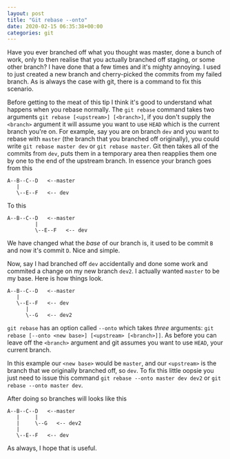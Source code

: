 ```yaml
---
layout: post
title: "Git rebase --onto"
date: 2020-02-15 06:35:38+00:00 
categories: git
---
```


Have you ever branched off what you thought was master, done a bunch of work, only to then realise that you actually branched off staging, or some other branch? I have done that a few times and it's mighty annoying. I used to just created a new branch and cherry-picked the commits from my failed branch. As is always the case with git, there is a command to fix this scenario.

Before getting to the meat of this tip I think it's good to understand what happens when you rebase normally. The `git rebase` command takes two arguments `git rebase [<upstream>] [<branch>]`, if you don't supply the `<branch>` argument it will assume you want to use `HEAD` which is the current branch you're on. For example, say you are on branch `dev` and you want to rebase with `master` (the branch that you branched off originally), you could write `git rebase master dev` or `git rebase master`. Git then takes all of the commits from `dev`, puts them in a temporary area then reapplies them one by one to the end of the upstream branch. In essence your branch goes from this

```
A--B--C--D   <--master
   |
   \--E--F   <-- dev
```
To this
```
A--B--C--D   <--master
         |
         \--E--F   <-- dev
```
We have changed what the _base_ of our branch is, it used to be commit `B` and now it's commit `D`. Nice and simple.

Now, say I had branched off `dev` accidentally and done some work and commited a change on my new branch `dev2`. I actually wanted `master` to be my base. Here is how things look.

```
A--B--C--D   <--master
   |
   \--E--F   <-- dev
      |
      \--G   <-- dev2
```
`git rebase` has an option called `--onto` which takes *three* arguments: `git rebase [--onto <new base>] [<upstream> [<branch>]]`. As before you can leave off the `<branch>` argument and git assumes you want to use `HEAD`, your current branch.

In this example our `<new base>` would be `master`, and our `<upstream>` is the branch that we originally branched off, so `dev`. To fix this little oopsie you just need to issue this command `git rebase --onto master dev dev2` or `git rebase --onto master dev`.

After doing so branches will looks like this
```
A--B--C--D   <--master
   |     |
   |     \--G   <-- dev2
   |
   \--E--F   <-- dev
```

As always, I hope that is useful.
